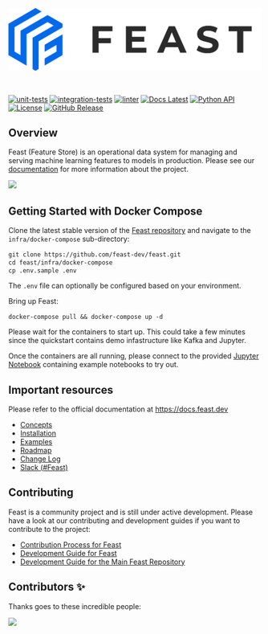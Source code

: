 <p align="center">
    <a href="https://feast.dev/">
      <img src="docs/assets/feast_logo.png" width="550">
    </a>
</p>
<br />

[![unit-tests](https://github.com/feast-dev/feast/actions/workflows/unit_tests.yml/badge.svg?branch=master&event=push)](https://github.com/feast-dev/feast/actions/workflows/unit_tests.yml)
[![integration-tests](https://github.com/feast-dev/feast/actions/workflows/integration_tests.yml/badge.svg?branch=master&event=push)](https://github.com/feast-dev/feast/actions/workflows/integration_tests.yml)
[![linter](https://github.com/feast-dev/feast/actions/workflows/linter.yml/badge.svg?branch=master&event=push)](https://github.com/feast-dev/feast/actions/workflows/linter.yml)
[![Docs Latest](https://img.shields.io/badge/docs-latest-blue.svg)](https://docs.feast.dev/)
[![Python API](https://img.shields.io/readthedocs/feast/master?label=Python%20API)](http://rtd.feast.dev/)
[![License](https://img.shields.io/badge/License-Apache%202.0-blue)](https://github.com/feast-dev/feast/blob/master/LICENSE)
[![GitHub Release](https://img.shields.io/github/v/release/feast-dev/feast.svg?style=flat&sort=semver&color=blue)](https://github.com/feast-dev/feast/releases)

## Overview

Feast (Feature Store) is an operational data system for managing and serving machine learning features to models in production. Please see our [documentation](https://docs.feast.dev/) for more information about the project.

![](docs/architecture.png)

## Getting Started with Docker Compose

Clone the latest stable version of the [Feast repository](https://github.com/feast-dev/feast/) and navigate to the `infra/docker-compose` sub-directory:

```
git clone https://github.com/feast-dev/feast.git
cd feast/infra/docker-compose
cp .env.sample .env
```

The `.env` file can optionally be configured based on your environment.

Bring up Feast:
```
docker-compose pull && docker-compose up -d
```
Please wait for the containers to start up. This could take a few minutes since the quickstart contains demo infastructure like Kafka and Jupyter.

Once the containers are all running, please connect to the provided [Jupyter Notebook](http://localhost:8888/tree/minimal) containing example notebooks to try out.

## Important resources

Please refer to the official documentation at <https://docs.feast.dev>

 * [Concepts](https://docs.feast.dev/concepts/overview)
 * [Installation](https://docs.feast.dev/getting-started)
 * [Examples](https://github.com/feast-dev/feast/blob/master/examples/)
 * [Roadmap](https://docs.feast.dev/roadmap)
 * [Change Log](https://github.com/feast-dev/feast/blob/master/CHANGELOG.md)
 * [Slack (#Feast)](https://join.slack.com/t/tectonfeast/shared_invite/zt-n7pl8gnb-H7dLlH9yQsgbchOp36ZUxQ)

## Contributing
Feast is a community project and is still under active development. Please have a look at our contributing and development guides if you want to contribute to the project:
- [Contribution Process for Feast](https://docs.feast.dev/v/master/contributing/contributing)
- [Development Guide for Feast](https://docs.feast.dev/contributing/development-guide)
- [Development Guide for the Main Feast Repository](./CONTRIBUTING.md)

## Contributors ✨

Thanks goes to these incredible people:

<a href="https://github.com/feast-dev/feast/graphs/contributors">
  <img src="https://contrib.rocks/image?repo=feast-dev/feast" />
</a>
